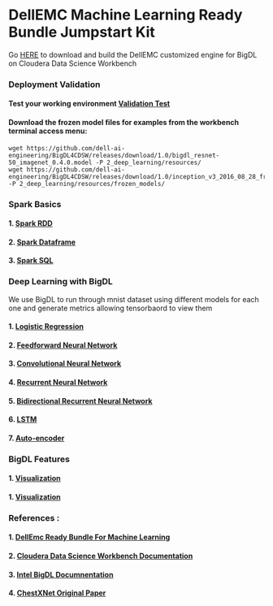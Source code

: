 # DellEMC Machine Learning Ready Bundle Jumpstart Kit
Go [HERE](https://github.com/dell-ai-engineering/bigdlengine4cdsw) to download and build the DellEMC customized engine for BigDL on Cloudera Data Science Workbench
### Deployment Validation
#### Test your working environment [Validation Test](validate_infrastruture.py)
#### Download the frozen model files for examples from the workbench terminal access menu:
```
wget https://github.com/dell-ai-engineering/BigDL4CDSW/releases/download/1.0/bigdl_resnet-50_imagenet_0.4.0.model -P 2_deep_learning/resources/
wget https://github.com/dell-ai-engineering/BigDL4CDSW/releases/download/1.0/inception_v3_2016_08_28_frozen.pb -P 2_deep_learning/resources/frozen_models/
```

### Spark Basics
#### 1. [Spark RDD](1_spark_basics/rdd.py)
#### 2. [Spark Dataframe](1_spark_basics/dataframe.py)
#### 3. [Spark SQL](1_spark_basics/spark_sql.py)

### Deep Learning with BigDL
We use BigDL to run through mnist dataset using different models for each one and generate metrics allowing tensorbaord to view them
#### 1. [Logistic Regression](2_deep_learning/mnist_lr.py) 
#### 2. [Feedforward Neural Network](2_deep_learning/mnist_deep_feed_forward_neural_network.py )
#### 3. [Convolutional Neural Network](2_deep_learning/cnn_images.py )
#### 4. [Recurrent Neural Network](2_deep_learning/mnist_rnn.py)
#### 5. [Bidirectional Recurrent Neural Network](2_deep_learning/mnist_birnn.py)
#### 6. [LSTM](2_deep_learning/lstm_images.py)
#### 7. [Auto-encoder](2_deep_learning/mnist_autoencoder.py)

### BigDL Features
#### 1. [Visualization](3_bigdlfeatures/visualization.py)
#### 1. [Visualization](3_bigdlfeatures/quantization.py)

### References :
#### 1. [DellEmc Ready Bundle For Machine Learning ](https://www.dellemc.com/en-us/solutions/data-analytics/machine-learning/index.htm )
#### 2. [Cloudera Data Science Workbench Documentation ](https://www.cloudera.com/documentation/data-science-workbench/latest.html )
#### 3. [Intel BigDL Documnentation ](https://bigdl-project.github.io/0.5.0/)
#### 4. [ChestXNet Original Paper ](https://stanfordmlgroup.github.io/projects/chexnet/)






